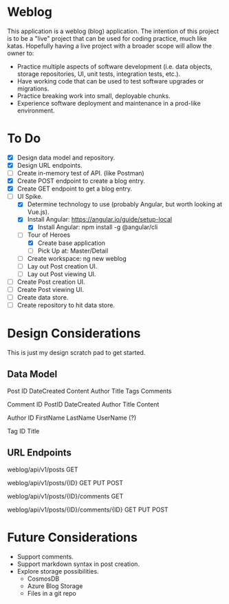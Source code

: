 # Weblog
This application is a weblog (blog) application. The intention of this project is to be a "live" project that can be used for coding practice, much like katas.  Hopefully having a live project with a broader scope will allow the owner to:
* Practice multiple aspects of software development (i.e. data objects, storage repositories, UI, unit tests, integration tests, etc.).
* Have working code that can be used to test software upgrades or migrations.
* Practice breaking work into small, deployable chunks.
* Experience software deployment and maintenance in a prod-like environment.

# To Do
- [X] Design data model and repository.
- [X] Design URL endpoints.
- [ ] Create in-memory test of API. (like Postman)
- [X] Create POST endpoint to create a blog entry.
- [X] Create GET endpoint to get a blog entry.
- [ ] UI Spike.
    - [X] Determine technology to use (probably Angular, but worth looking at Vue.js).
    - [X] Install Angular: https://angular.io/guide/setup-local
      - [X] Install Angular:  npm install -g @angular/cli
    - [ ] Tour of Heroes
      - [X] Create base application
      - [ ] Pick Up at: Master/Detail
    - [ ] Create workspace:  ng new weblog 
    - [ ] Lay out Post creation UI.
    - [ ] Lay out Post viewing UI.
- [ ] Create Post creation UI.
- [ ] Create Post viewing UI.
- [ ] Create data store.
- [ ] Create repository to hit data store.

# Design Considerations
This is just my design scratch pad to get started.
## Data Model
Post
  ID
  DateCreated
  Content
  Author
  Title
  Tags
  Comments

Comment
  ID
  PostID
  DateCreated
  Author
  Title
  Content

Author
    ID
    FirstName
    LastName
    UserName (?)

Tag
  ID
  Title

## URL Endpoints
weblog/api/v1/posts GET

weblog/api/v1/posts/{ID}    GET PUT POST

weblog/api/v1/posts/{ID}/comments   GET

weblog/api/v1/posts/{ID}/comments/{ID}  GET PUT POST

# Future Considerations
* Support comments.
* Support markdown syntax in post creation.
* Explore storage possibilities.
  * CosmosDB
  * Azure Blog Storage
  * Files in a git repo

